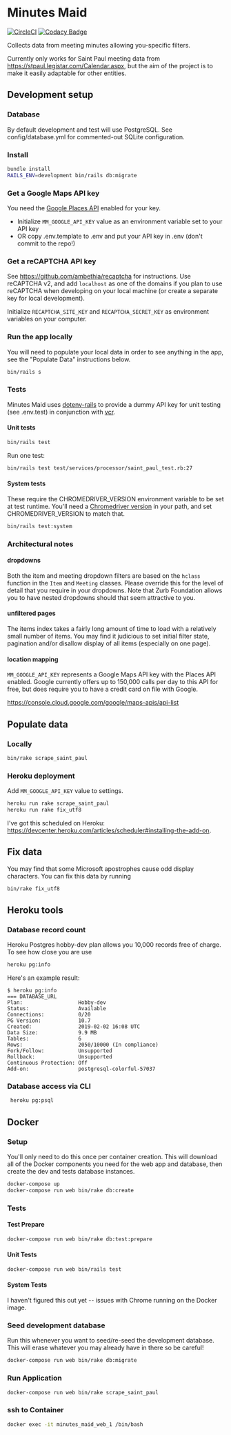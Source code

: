 # Minutes Maid
[![CircleCI](https://circleci.com/gh/eebbesen/minutes_maid.svg?style=svg)](https://circleci.com/gh/eebbesen/minutes_maid) [![Codacy Badge](https://api.codacy.com/project/badge/Grade/c23d9d0e05314d6ab9982f6d63073b46)](https://www.codacy.com/manual/eebbesen/minutes_maid?utm_source=github.com&amp;utm_medium=referral&amp;utm_content=eebbesen/minutes_maid&amp;utm_campaign=Badge_Grade)

Collects data from meeting minutes allowing you-specific filters.

Currently only works for Saint Paul meeting data from https://stpaul.legistar.com/Calendar.aspx, but the aim of the project is to make it easily adaptable for other entities.

## Development setup
### Database
By default development and test will use PostgreSQL. See config/database.yml for commented-out SQLite configuration.

### Install
```bash
bundle install
RAILS_ENV=development bin/rails db:migrate
```

### Get a Google Maps API key
You need the [Google Places API](https://developers.google.com/places/web-service/intro) enabled for your key.

*   Initialize `MM_GOOGLE_API_KEY` value as an environment variable set to your API key
*   OR copy .env.template to .env and put your API key in .env (don't commit to the repo!)

### Get a reCAPTCHA API key
See https://github.com/ambethia/recaptcha for instructions. Use reCAPTCHA v2, and add `localhost` as one of the domains if you plan to use reCAPTCHA when developing on your local machine (or create a separate key for local development).

Initialize `RECAPTCHA_SITE_KEY` and `RECAPTCHA_SECRET_KEY` as environment variables on your computer.

### Run the app locally
You will need to populate your local data in order to see anything in the app, see the "Populate Data" instructions below.
```bash
bin/rails s
```

### Tests
Minutes Maid uses [dotenv-rails](https://github.com/bkeepers/dotenv) to provide a dummy API key for unit testing (see .env.test) in conjunction with [vcr](https://github.com/vcr/vcr).

#### Unit tests
```bash
bin/rails test
```

Run one test:
```bash
bin/rails test test/services/processor/saint_paul_test.rb:27
```

#### System tests
These require the CHROMEDRIVER_VERSION environment variable to be set at test runtime. You'll need a [Chromedriver version](https://chromedriver.chromium.org/downloads) in your path, and set CHROMEDRIVER_VERSION to match that.
```bash
bin/rails test:system
```

### Architectural notes
#### dropdowns
Both the item and meeting dropdown filters are based on the `hclass` function in the `Item` and `Meeting` classes. Please override this for the level of detail that you require in your dropdowns. Note that Zurb Foundation allows you to have nested dropdowns should that seem attractive to you.

#### unfiltered pages
The items index takes a fairly long amount of time to load with a relatively small number of items. You may find it judicious to set initial filter state, pagination and/or disallow display of all items (especially on one page).

#### location mapping
`MM_GOOGLE_API_KEY` represents a Google Maps API key with the Places API enabled. Google currently offers up to 150,000 calls per day to this API for free, but does require you to have a credit card on file with Google.

https://console.cloud.google.com/google/maps-apis/api-list

## Populate data
### Locally
```bash
bin/rake scrape_saint_paul
```

### Heroku deployment
Add `MM_GOOGLE_API_KEY` value to settings.
```bash
heroku run rake scrape_saint_paul
heroku run rake fix_utf8
```
I've got this scheduled on Heroku: https://devcenter.heroku.com/articles/scheduler#installing-the-add-on.


## Fix data
You may find that some Microsoft apostrophes cause odd display characters. You can fix this data by running
```bash
bin/rake fix_utf8
```

## Heroku tools
### Database record count
Heroku Postgres hobby-dev plan allows you 10,000 records free of charge. To see how close you are use

```bash
heroku pg:info
```
Here's an example result:
```
$ heroku pg:info
=== DATABASE_URL
Plan:                  Hobby-dev
Status:                Available
Connections:           0/20
PG Version:            10.7
Created:               2019-02-02 16:08 UTC
Data Size:             9.9 MB
Tables:                6
Rows:                  2050/10000 (In compliance)
Fork/Follow:           Unsupported
Rollback:              Unsupported
Continuous Protection: Off
Add-on:                postgresql-colorful-57037
```

### Database access via CLI
```bash
 heroku pg:psql
 ```

## Docker
### Setup
You'll only need to do this once per container creation. This will download all of the Docker components you need for the web app and database, then create the dev and tests database instances.
```bash
docker-compose up
docker-compose run web bin/rake db:create
```

### Tests
#### Test Prepare
```bash
docker-compose run web bin/rake db:test:prepare
```

#### Unit Tests
```bash
docker-compose run web bin/rails test
```

#### System Tests
I haven't figured this out yet -- issues with Chrome running on the Docker image.

### Seed development database
Run this whenever you want to seed/re-seed the development database. This will erase whatever you may already have in there so be careful!
```bash
docker-compose run web bin/rake db:migrate
```

### Run Application
```bash
docker-compose run web bin/rake scrape_saint_paul
```

### ssh to Container
```bash
docker exec -it minutes_maid_web_1 /bin/bash
```
